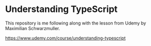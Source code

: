 # Understanding TypeScript

This repository is me following along with the lesson from Udemy by Maximilian Schwarzmuller.

https://www.udemy.com/course/understanding-typescript